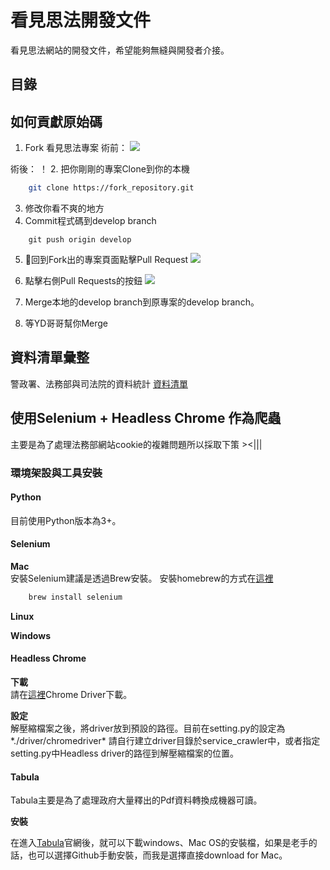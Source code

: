 # 看見思法開發文件
看見思法網站的開發文件，希望能夠無縫與開發者介接。

## 目錄


## 如何貢獻原始碼
1. Fork 看見思法專案
術前：
![](https://raw.githubusercontent.com/yudazilian/VisualJusticeTW/develop/static/1.png)

術後：
！[](https://raw.githubusercontent.com/yudazilian/VisualJusticeTW/develop/static/2.png)
2.  把你剛剛的專案Clone到你的本機
```bash
    git clone https://fork_repository.git
```
3. 修改你看不爽的地方
4. Commit程式碼到develop branch
```
    git push origin develop
```
5. 回到Fork出的專案頁面點擊Pull Request
![](https://raw.githubusercontent.com/yudazilian/VisualJusticeTW/develop/static/3.png)

6. 點擊右側Pull Requests的按鈕
![](https://raw.githubusercontent.com/yudazilian/VisualJusticeTW/develop/static/4.png)

7. Merge本地的develop branch到原專案的develop branch。

8. 等YD哥哥幫你Merge

## 資料清單彙整
警政署、法務部與司法院的資料統計
[資料清單](https://hackmd.io/AwDmDYHYFME5oLQDMCGAjcCAsAmNWEUVYkEBjaMpAEyTLTNjViA=?both)


## 使用Selenium + Headless Chrome 作為爬蟲
主要是為了處理法務部網站cookie的複雜問題所以採取下策 ><|||

### 環境架設與工具安裝

#### Python
目前使用Python版本為3+。

#### Selenium

**Mac**<br>
安裝Selenium建議是透過Brew安裝。
安裝homebrew的方式在[這裡](https://brew.sh)
```bash
    brew install selenium
```

**Linux**<br>

**Windows**<br>

#### Headless Chrome

**下載**<br>
請在[這裡](https://sites.google.com/a/chromium.org/chromedriver/downloads)Chrome Driver下載。

**設定**<br>
解壓縮檔案之後，將driver放到預設的路徑。目前在setting.py的設定為*./driver/chromedriver*
請自行建立driver目錄於service_crawler中，或者指定setting.py中Headless driver的路徑到解壓縮檔案的位置。

#### Tabula
Tabula主要是為了處理政府大量釋出的Pdf資料轉換成機器可讀。

**安裝** <br>

在進入[Tabula](http://tabula.nerdpower.org/)官網後，就可以下載windows、Mac OS的安裝檔，如果是老手的話，也可以選擇Github手動安裝，而我是選擇直接download for Mac。

## 
